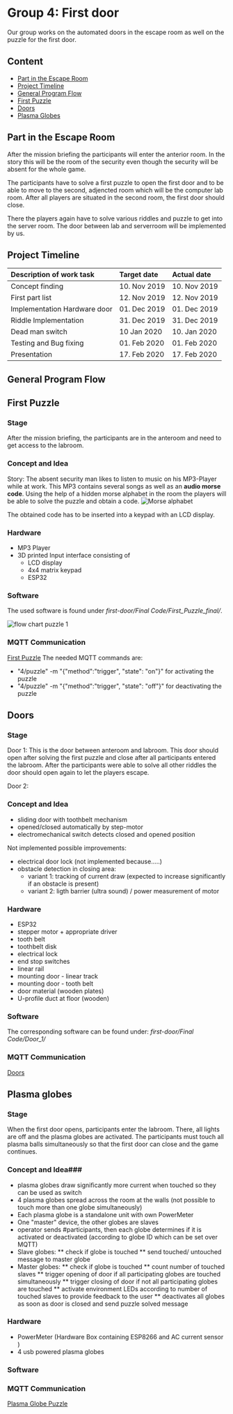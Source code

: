 # Group 4:  First door #
Our group works on the automated doors in the escape room as well on the puzzle for the first door.

## Content
* [Part in the Escape Room](#1)
* [Project Timeline](#2)
* [General Program Flow](#3)
* [First Puzzle](#4)
* [Doors](#5)
* [Plasma Globes](#6)

## Part in the Escape Room <a name="1"></a>
After the mission briefing the participants will enter the anterior room.
In the story this will be the room of the security even though the security will be absent for the whole game.

The participants have to solve a first puzzle to open the first door and to be able to move to the second, adjencted room which will be the computer lab room. After all players are situated in the second room, the first door should close.

There the players again have to solve various riddles and puzzle to get into the server room. The door between lab and serverroom will be implemented by us.

## Project Timeline <a name="2"></a>
| Description of work task | Target date | Actual date|
|:--------------|:-------------|:--------------|
| Concept finding| 10. Nov 2019 |10. Nov 2019 |
| First part list| 12. Nov 2019 | 12. Nov 2019|
| Implementation Hardware door| 01. Dec 2019| 01. Dec 2019|
| Riddle Implementation| 31. Dec 2019| 31. Dec 2019| 
| Dead man switch| 10 Jan 2020 | 10. Jan 2020|
| Testing and Bug fixing| 01. Feb 2020 |  01. Feb 2020 |
| Presentation| 17. Feb 2020 | 17. Feb 2020 |

## General Program Flow <a name="3"></a>


## First Puzzle <a name="4"></a>
### Stage ###
After the mission briefing, the participants are in the anteroom and need to get access to the labroom.

### Concept and Idea ###
Story: The absent security man likes to listen to music on his MP3-Player while at work. This MP3 contains several songs as well as an **audio morse code**. Using the help of a hidden morse alphabet in the room the players will be able to solve the puzzle and obtain a code.
![Morse alphabet](https://www.cnc14.de/content/5-projekte/2-cnc14-projekt-die-morse-verbindung/1-pic.jpg "test")

The obtained code has to be inserted into a keypad with an LCD display.

### Hardware ###
* MP3 Player
* 3D printed Input interface consisting of 
	* LCD display
	* 4x4 matrix keypad
	* ESP32

### Software ###
The used software is found under *first-door/Final Code/First_Puzzle_final/*.

![flow chart puzzle 1](https://github.com/ubilab-escape/first-door/blob/master/Main%20Programm.png)

### MQTT Communication ###
[First Puzzle](https://github.com/ubilab-escape/operator/blob/master/doc/design/group_4_puzzle_entrance_door.svg "First Puzzle")
The needed MQTT commands are:
* "4/puzzle" -m "{\"method\":\"trigger\", \"state\": \"on\"}" for activating the puzzle
* "4/puzzle" -m "{\"method\":\"trigger\", \"state\": \"off\"}" for deactivating the puzzle


## Doors <a name="5"></a>
### Stage ###
Door 1:
This is the door between anteroom and labroom. This door should open after solving the first puzzle and close after all participants entered the labroom. After the participants were able to solve all other riddles the door should open again to let the players escape.

Door 2:

### Concept and Idea ###
* sliding door with toothbelt mechanism
* opened/closed automatically by step-motor
* electromechanical switch detects closed and opened position

Not implemented possible improvements:
* electrical door lock (not implemented because.....)
* obstacle detection in closing area: 
	* variant 1: tracking of current draw (expected to increase significantly if an obstacle is present)
	* variant 2: ligth barrier (ultra sound) / power measurement of motor

### Hardware ###
* ESP32
* stepper motor + appropriate driver
* tooth belt
* toothbelt disk
* electrical lock
* end stop switches
* linear rail
* mounting door - linear track
* mounting door - tooth belt
* door material (wooden plates)
* U-profile duct at floor (wooden)

### Software
The corresponding software can be found under: *first-door/Final Code/Door_1/*

### MQTT Communication
[Doors](https://github.com/ubilab-escape/operator/blob/master/doc/design/group_4_door.svg "Doors")

## Plasma globes <a name="6"></a>
### Stage ###
When the first door opens, participants enter the labroom. There, all lights are off and the plasma globes are activated. The participants must touch all plasma balls simultaneously so that the first door can close and the game continues.

### Concept and Idea###
* plasma globes draw significantly more current when touched so they can be used as switch
* 4 plasma globes spread across the room at the walls (not possible to touch more than one globe simultaneously)
* Each plasma globe is a standalone unit with own PowerMeter 
* One "master" device, the other globes are slaves
* operator sends #participants, then each globe determines if it is activated or deactivated (according to globe ID which can be set over MQTT)
* Slave globes:
	** check if globe is touched
	** send touched/ untouched message to master globe
* Master globes:
	** check if globe is touched
	** count number of touched slaves
	** trigger opening of door if all participating globes are touched simultaneously
	** trigger closing of door if not all participating globes are touched
	** activate environment LEDs according to number of touched slaves to provide feedback to the user
	** deactivates all globes as soon as door is closed and send puzzle solved message

### Hardware ###
* PowerMeter (Hardware Box containing ESP8266 and AC current sensor )
* 4 usb powered plasma globes

### Software ###


### MQTT Communication ###
[Plasma Globe Puzzle](https://github.com/ubilab-escape/operator/blob/master/doc/design/group_4_puzzle_globes.svg "Plasma Globe Puzzle")
